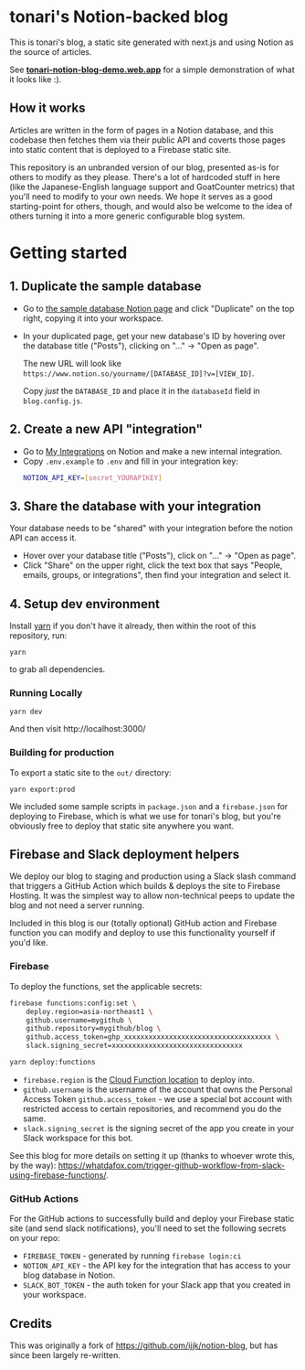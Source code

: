 # tonari's Notion-backed blog

This is tonari's blog, a static site generated with next.js and using Notion as the source of articles.

See [**tonari-notion-blog-demo.web.app**](https://tonari-notion-blog-demo.web.app/) for a simple demonstration of what it looks like :).

## How it works

Articles are written in the form of pages in a Notion database, and this codebase then fetches them via their public API and coverts those pages into static content that is deployed to a Firebase static site.

This repository is an unbranded version of our blog, presented as-is for others to modify as they please. There's a lot of hardcoded stuff in here (like the Japanese-English language support and GoatCounter metrics) that you'll need to modify to your own needs. We hope it serves as a good starting-point for others, though, and would also be welcome to the idea of others turning it into a more generic configurable blog system.

# Getting started

## 1. Duplicate the sample database

* Go to [the sample database Notion page](https://jakebot.notion.site/jakebot/Blog-Example-92b8d335abda424eb5baf96e4a5208a4) and click "Duplicate" on the top right, copying it into your workspace.
* In your duplicated page, get your new database's ID by hovering over the database title ("Posts"), clicking on "..." -> "Open as page".

    The new URL will look like `https://www.notion.so/yourname/[DATABASE_ID]?v=[VIEW_ID]`.

    Copy *just* the `DATABASE_ID` and place it in the `databaseId` field in `blog.config.js`.

## 2. Create a new API "integration"

* Go to [My Integrations](https://www.notion.so/my-integrations) on Notion and make a new internal integration.
* Copy `.env.example` to `.env` and fill in your integration key:
    ```bash
    NOTION_API_KEY=[secret_YOURAPIKEY]
    ```
    
## 3. Share the database with your integration

Your database needs to be "shared" with your integration before the notion API can access it.

* Hover over your database title ("Posts"), click on "..." -> "Open as page".
* Click "Share" on the upper right, click the text box that says "People, emails, groups, or integrations", then find your integration and select it.

## 4. Setup dev environment

Install [yarn](https://yarnpkg.com/) if you don't have it already, then within the root of this repository, run:
```
yarn
```
to grab all dependencies.

### Running Locally

```
yarn dev
```

And then visit http://localhost:3000/

### Building for production

To export a static site to the `out/` directory:
```
yarn export:prod
```

We included some sample scripts in `package.json` and a `firebase.json` for deploying to Firebase, which is what we use for tonari's blog, but you're obviously free to deploy that static site anywhere you want.

## Firebase and Slack deployment helpers

We deploy our blog to staging and production using a Slack slash command that triggers a GitHub Action which builds & deploys the site to Firebase Hosting. It was the simplest way to allow non-technical peeps to update the blog and not need a server running.

Included in this blog is our (totally optional) GitHub action and Firebase function you can modify and deploy to use this functionality yourself if you'd like.

### Firebase
To deploy the functions, set the applicable secrets:

```bash
firebase functions:config:set \
    deploy.region=asia-northeast1 \
    github.username=mygithub \
    github.repository=mygithub/blog \
    github.access_token=ghp_xxxxxxxxxxxxxxxxxxxxxxxxxxxxxxxxxxxx \
    slack.signing_secret=xxxxxxxxxxxxxxxxxxxxxxxxxxxxxxxx

yarn deploy:functions
```

* `firebase.region` is the [Cloud Function location](https://firebase.google.com/docs/functions/locations) to deploy into.
* `github.username` is the username of the account that owns the Personal Access Token `github.access_token` - we use a special bot account with restricted access to certain repositories, and recommend you do the same.
* `slack.signing_secret` is the signing secret of the app you create in your Slack workspace for this bot.

See this blog for more details on setting it up (thanks to whoever wrote this, by the way): https://whatdafox.com/trigger-github-workflow-from-slack-using-firebase-functions/.

### GitHub Actions

For the GitHub actions to successfully build and deploy your Firebase static site (and send slack notifications), you'll need to set the following secrets on your repo:

* `FIREBASE_TOKEN` - generated by running `firebase login:ci`
* `NOTION_API_KEY` - the API key for the integration that has access to your blog database in Notion.
* `SLACK_BOT_TOKEN` - the auth token for your Slack app that you created in your workspace.

## Credits

This was originally a fork of https://github.com/ijjk/notion-blog, but has since been largely re-written.
